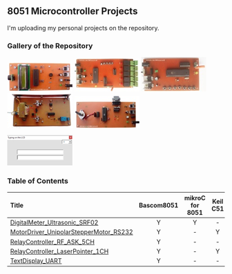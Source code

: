 ## 8051 Microcontroller Projects
I'm uploading my personal projects on the repository.

### Gallery of the Repository
![](DigitalMeter_Ultrasonic_SRF02/Pictures/Album.jpg)
![](RelayController_RF_ASK_5CH/Pictures/Album.jpg)
![](RelayController_RF_ASK_5CH/Pictures/Album2.jpg)
![](RelayController_LaserPointer_1CH/Pictures/Album.jpg)
![](MotorDriver_UnipolarStepperMotor_RS232/Pictures/Album.jpg)

![](TextDisplay_UART/Code_VB6/Album.png)

### Table of Contents
|Title|Bascom8051|mikroC for 8051|Keil C51|
|:----|:--------:|:-------------:|:------:|
|[DigitalMeter_Ultrasonic_SRF02](DigitalMeter_Ultrasonic_SRF02)|Y|Y|-|
|[MotorDriver_UnipolarStepperMotor_RS232](MotorDriver_UnipolarStepperMotor_RS232)|Y|-|Y|
|[RelayController_RF_ASK_5CH](RelayController_RF_ASK_5CH)|Y|-|-|
|[RelayController_LaserPointer_1CH](RelayController_LaserPointer_1CH)|Y|-|Y|
|[TextDisplay_UART](TextDisplay_UART)|Y|-|-|
